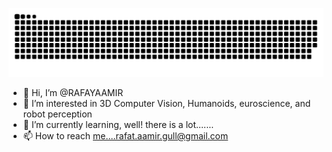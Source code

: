 ![Snake animation](https://github.com/RAFAYAAMIR/RAFAYAAMIR/blob/output/github-contribution-grid-snake.svg)

- 👋 Hi, I’m @RAFAYAAMIR
- 👀 I’m interested in 3D Computer Vision, Humanoids, euroscience, and robot perception
- 🌱 I’m currently learning, well! there is a lot.......
- 📫 How to reach me....rafat.aamir.gull@gmail.com

<!---
RAFAYAAMIR/RAFAYAAMIR is a ✨ special ✨ repository because its `README.md` (this file) appears on your GitHub profile.
You can click the Preview link to take a look at your changes.
--->

